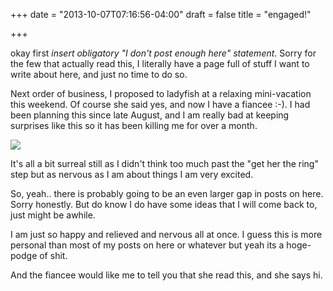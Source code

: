 +++
date = "2013-10-07T07:16:56-04:00"
draft = false
title = "engaged!"

+++

okay first *insert obligatory "I don't post enough here" statement*.  Sorry for the few that actually read this, I literally have a page full of stuff I want to write about here, and just no time to do so.

Next order of business, I proposed to ladyfish at a relaxing mini-vacation this weekend.  Of course she said yes, and now I have a fiancee :-).  I had been planning this since late August, and I am really bad at keeping surprises like this so it has been killing me for over a month.  

![](https://banana.fish/files/img/blog/engaged.jpg)
 
It's all a bit surreal still as I didn't think too much past the "get her the ring" step but as nervous as I am about things I am very excited.

So, yeah.. there is probably going to be an even larger gap in posts on here.  Sorry honestly. But do know I do have some ideas that I will come back to, just might be awhile. 

I am just so happy and relieved and nervous all at once.  I guess this is more personal than most of my posts on here or whatever but yeah its a hoge-podge of shit.

And the fiancee would like me to tell you that she read this, and she says hi.


